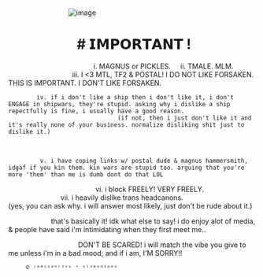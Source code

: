 # 
‎ ‎‎ ‎ ‎ ‎‎ ‎ ‎ ‎ ‎ ‎ ‎ ‎ ‎ ‎ ‎ ‎ ‎ ‎ ‎ ‎ ‎ ‎ ‎  ‎ ‎ ‎ ‎ ‎ ‎  ‎ ‎ ![image](https://github.com/user-attachments/assets/dc95823f-030d-4d27-abf3-e18a34c38647)

# ‎ ‎ ‎ ‎ ‎ ‎ ‎ ‎ ‎ ‎ ‎ ‎ ‎ ‎ ‎ ‎ ‎ ‎ ‎ ‎ ‎  ‎# 𝗜𝗠𝗣𝗢𝗥𝗧𝗔𝗡𝗧 !
 ‎ ‎ ‎ ‎ ‎ ‎ ‎ ‎ ‎ ‎ ‎ ‎ ‎ ‎ ‎ ‎ ‎ ‎ ‎ ‎ ‎    ‎ ‎ ‎ ‎ ‎ ‎ ‎ ‎ ‎ ‎ ‎ ‎ ‎ ‎ ‎ ‎ ‎ ‎ ‎ ‎   ‎ ‎ ‎  i. MAGNUS or PICKLES.
  ‎ ‎ ‎ ‎ ‎ ‎ ‎ ‎ ‎ ‎ ‎ ‎ ‎ ‎ ‎ ‎ ‎ ‎ ‎ ‎ ‎    ‎ ‎ ‎ ‎ ‎ ‎ ‎ ‎ ‎ ‎ ‎ ‎ ‎ ‎ ‎ ‎ ‎ ‎ ‎ ‎   ‎ ‎ ‎  ii. TMALE. MLM.
   ‎ ‎ ‎ ‎ ‎ ‎ ‎ ‎ ‎ ‎ ‎ ‎ ‎ ‎ ‎ ‎ ‎ ‎ ‎ ‎ ‎    ‎ ‎ ‎ ‎ ‎ ‎ ‎ ‎ ‎ ‎ ‎ ‎ ‎ ‎ ‎ ‎ ‎ ‎ ‎ ‎   ‎ ‎ ‎  iii. I <3 MTL, TF2 & POSTAL! I DO NOT LIKE FORSAKEN. THIS IS IMPORTANT. I DON'T LIKE FORSAKEN.


         ‎ ‎ ‎ iv. if i don't like a ship then i don't like it, i don't ENGAGE in shipwars, they're stupid. asking why i dislike a ship repectfully is fine, i usually have a good reason. 
                                   (if not, then i just don't like it and it's really none of your business. normalize disliking shit just to dislike it.)
   ‎ ‎ ‎ ‎ 

      ‎ ‎ ‎ ‎ ‎ ‎ ‎ ‎‎v. i have coping links w/ postal dude & magnus hammersmith, idgaf if you kin them. kin wars are stupid too. arguing that you're more 'them' than me is dumb dont do that LOL

 ‎ ‎ ‎ ‎ ‎ ‎ ‎ ‎ ‎ ‎ ‎ ‎ ‎ ‎ ‎ ‎ ‎ ‎ ‎ ‎ ‎    ‎ ‎ ‎ ‎ ‎ ‎ ‎ ‎ ‎ ‎ ‎ ‎ ‎ ‎ ‎ ‎ ‎ ‎ ‎ ‎   ‎ ‎  ‎ ‎ vi. i block FREELY! VERY FREELY.
   ‎ ‎ ‎ ‎ ‎ ‎ ‎ ‎ ‎ ‎ ‎ ‎ ‎ ‎ ‎ ‎ ‎ ‎ ‎ ‎ ‎    ‎ ‎ ‎ ‎ ‎ ‎ ‎ ‎ ‎ ‎ ‎ ‎ ‎ ‎ ‎ ‎ ‎ ‎ ‎ ‎    ‎ ‎  ‎ ‎ ‎ ‎ ‎  ‎ ‎  ‎ ‎  ‎ ‎  vii. i heavily dislike trans headcanons.      ‎ 
   ‎ ‎ ‎ ‎ ‎ ‎       ‎ ‎ ‎ ‎ ‎ ‎ ‎       ‎ ‎ ‎ ‎ ‎ ‎ ‎       ‎ ‎ ‎ ‎ ‎ ‎ ‎       ‎ ‎ ‎ ‎ ‎ ‎ ‎ (yes, you can ask why. i will answer most likely, just don't be rude about it.)
   
   

 ‎ ‎  ‎ ‎  ‎ ‎  ‎ ‎  ‎ ‎  ‎ ‎  ‎ ‎  ‎ ‎ ‎ ‎  ‎ ‎  ‎ ‎ that's basically it! idk what else to say! i do enjoy alot of media, & people have said i'm intimidating when they first meet me..
 
  ‎ ‎  ‎ ‎  ‎ ‎  ‎ ‎  ‎ ‎  ‎ ‎  ‎ ‎  ‎ ‎ ‎ ‎  ‎ ‎  ‎ ‎ ‎ ‎  ‎ ‎ ‎ ‎  ‎ ‎  ‎ ‎‎  ‎ ‎  ‎ ‎ DON'T BE SCARED! i will match the vibe you give to me unless i'm in a bad mood; and if i am, I'M SORRY!!



       ‎ ‎ ‎© ʲᵃᵐᶦˢᵒⁿʳᶦᵛᵛ ⁺ ˢˡᶦᵐˢⁿᶦᵖᵉˢ
